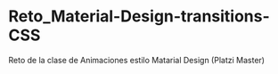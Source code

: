 # Reto_Material-Design-transitions-CSS
Reto de la clase de Animaciones estilo Matarial Design (Platzi Master)
